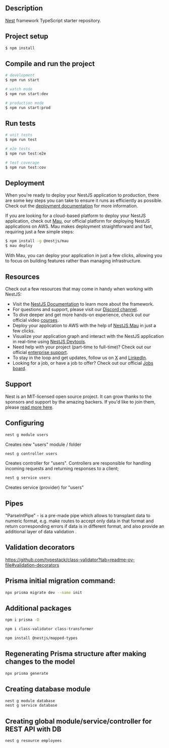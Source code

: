 ## Description

[Nest](https://github.com/nestjs/nest) framework TypeScript starter repository.

## Project setup

```bash
$ npm install
```

## Compile and run the project

```bash
# development
$ npm run start

# watch mode
$ npm run start:dev

# production mode
$ npm run start:prod
```

## Run tests

```bash
# unit tests
$ npm run test

# e2e tests
$ npm run test:e2e

# test coverage
$ npm run test:cov
```

## Deployment

When you're ready to deploy your NestJS application to production, there are some key steps you can take to ensure it runs as efficiently as possible. Check out the [deployment documentation](https://docs.nestjs.com/deployment) for more information.

If you are looking for a cloud-based platform to deploy your NestJS application, check out [Mau](https://mau.nestjs.com), our official platform for deploying NestJS applications on AWS. Mau makes deployment straightforward and fast, requiring just a few simple steps:

```bash
$ npm install -g @nestjs/mau
$ mau deploy
```

With Mau, you can deploy your application in just a few clicks, allowing you to focus on building features rather than managing infrastructure.

## Resources

Check out a few resources that may come in handy when working with NestJS:

- Visit the [NestJS Documentation](https://docs.nestjs.com) to learn more about the framework.
- For questions and support, please visit our [Discord channel](https://discord.gg/G7Qnnhy).
- To dive deeper and get more hands-on experience, check out our official video [courses](https://courses.nestjs.com/).
- Deploy your application to AWS with the help of [NestJS Mau](https://mau.nestjs.com) in just a few clicks.
- Visualize your application graph and interact with the NestJS application in real-time using [NestJS Devtools](https://devtools.nestjs.com).
- Need help with your project (part-time to full-time)? Check out our official [enterprise support](https://enterprise.nestjs.com).
- To stay in the loop and get updates, follow us on [X](https://x.com/nestframework) and [LinkedIn](https://linkedin.com/company/nestjs).
- Looking for a job, or have a job to offer? Check out our official [Jobs board](https://jobs.nestjs.com).

## Support

Nest is an MIT-licensed open source project. It can grow thanks to the sponsors and support by the amazing backers. If you'd like to join them, please [read more here](https://docs.nestjs.com/support).

## Configuring

```bash
nest g module users
```

Creates new "users" module / folder

```bash
nest g controller users
```

Creates controller for "users". Controllers are responsible for handling incoming requests and returning responses to a client;

```bash
nest g service users
```

Creates service (provider) for "users"

## Pipes

"ParseIntPipe" - is a pre-made pipe which allows to transplant data to numeric format, e.g. make routes to accept only data in that format and return corresponding errors if data is in different format, and also provide an additional layer of data validation .

## Validation decorators

https://github.com/typestack/class-validator?tab=readme-ov-file#validation-decorators

## Prisma initial migration command:

```bash
npx prisma migrate dev --name init
```

## Additional packages

```bash
npm i prisma -D
```

```bash
npm i class-validator class-transformer
```

```bash
npm install @nestjs/mapped-types
```

## Regenerating Prisma structure after making changes to the model

```bash
npx prisma generate
```

## Creating database module

```bash
nest g module database
nest g service database
```

## Creating global module/service/controller for REST API with DB

```bash
nest g resource employees
```
